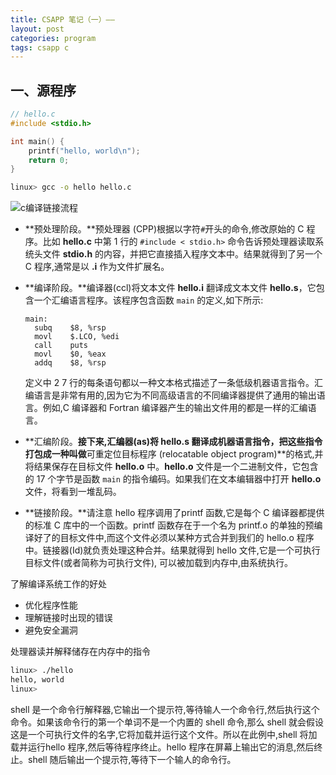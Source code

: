 ```yaml
---
title: CSAPP 笔记（一）——
layout: post
categories: program
tags: csapp c 
---
```


## 一、源程序

```c
// hello.c
#include <stdio.h>

int main() {
	printf("hello, world\n");
	return 0;
}
```

```bash
linux> gcc -o hello hello.c
```

![c编译链接流程](https://i.loli.net/2021/10/19/om6OvfP3dY9gUIA.png)

- **预处理阶段。**预处理器 (CPP)根据以字符`#`开头的命令,修改原始的 C 程序。比如 **hello.c** 中第 1 行的 `#include < stdio.h>` 命令告诉预处理器读取系统头文件 **stdio.h** 的内容，并把它直接插入程序文本中。结果就得到了另一个 C 程序,通常是以 **.i** 作为文件扩展名。

- **编译阶段。**编译器(ccl)将文本文件 **hello.i** 翻译成文本文件 **hello.s**，它包含一个汇编语言程序。该程序包含函数 `main` 的定义,如下所示:

  ```assembly
  main:
  	subq	$8, %rsp
  	movl	$.LCO, %edi
  	call	puts
  	movl	$0, %eax
  	addq	$8, %rsp
  ```

  定义中 2 7 行的每条语句都以一种文本格式描述了一条低级机器语言指令。汇编语言是非常有用的,因为它为不同高级语言的不同编译器提供了通用的输出语言。例如,C 编译器和 Fortran 编译器产生的输出文件用的都是一样的汇编语言。

- **汇编阶段。**接下来,汇编器(as)将 **hello.s** 翻译成机器语言指令，把这些指令打包成一种叫做**可重定位目标程序 (relocatable object program)**的格式,并将结果保存在目标文件 **hello.o** 中。**hello.o** 文件是一个二进制文件，它包含的 17 个字节是函数 `main` 的指令编码。如果我们在文本编辑器中打开 **hello.o** 文件，将看到一堆乱码。
- **链接阶段。**请注意 hello 程序调用了printf 函数,它是每个 C 编译器都提供的标准 C 库中的一个函数。printf 函数存在于一个名为 printf.o 的单独的预编译好了的目标文件中,而这个文件必须以某种方式合并到我们的 hello.o 程序中。链接器(Id)就负责处理这种合并。结果就得到 hello 文件,它是一个可执行目标文件(或者简称为可执行文件), 可以被加载到内存中,由系统执行。

了解编译系统工作的好处

- 优化程序性能
- 理解链接时出现的错误
- 避免安全漏洞

处理器读并解释储存在内存中的指令

```bash
linux> ./hello
hello, world
linux> 
```

shell 是一个命令行解释器,它输出一个提示符,等待输人一个命令行,然后执行这个命令。如果该命令行的第一个单词不是一个内置的 shell 命令,那么 shell 就会假设这是一个可执行文件的名字,它将加载并运行这个文件。所以在此例中,shell 将加载并运行hello 程序,然后等待程序终止。hello 程序在屏幕上输出它的消息,然后终止。shell 随后输出一个提示符,等待下一个输人的命令行。



